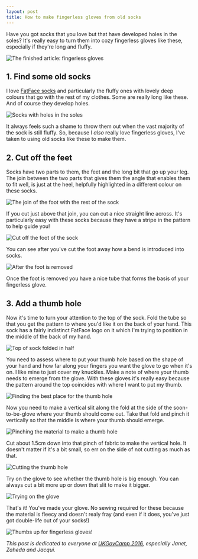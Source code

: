 ```yaml
---
layout: post
title: How to make fingerless gloves from old socks
---
```


Have you got socks that you love but that have developed holes in the soles? It's really easy to turn them into cozy fingerless gloves like these, especially if they're long and fluffy.

![The finished article: fingerless gloves](../assets/2016-01-24/0-complete-glove.jpg)

## 1. Find some old socks

I love [FatFace socks](http://www.fatface.com/socks+underwear/socks/icat/womenssocks) and particularly the fluffy ones with lovely deep colours that go with the rest of my clothes. Some are really long like these. And of course they develop holes.

![Socks with holes in the soles](../assets/2016-01-24/1-choose-socks.jpg)

It always feels such a shame to throw them out when the vast majority of the sock is still fluffy. So, because I *also* really love fingerless gloves, I've taken to using old socks like these to make them.

## 2. Cut off the feet

Socks have two parts to them, the feet and the long bit that go up your leg. The join between the two parts that gives them the angle that enables them to fit well, is just at the heel, helpfully highlighted in a different colour on these socks.

![The join of the foot with the rest of the sock](../assets/2016-01-24/2-find-join.jpg)

If you cut just above that join, you can cut a nice straight line across. It's particularly easy with these socks because they have a stripe in the pattern to help guide you!

![Cut off the foot of the sock](../assets/2016-01-24/3-cut-heel.jpg)

You can see after you've cut the foot away how a bend is introduced into socks.

![After the foot is removed](../assets/2016-01-24/4-foot-off.jpg)

Once the foot is removed you have a nice tube that forms the basis of your fingerless glove.

## 3. Add a thumb hole

Now it's time to turn your attention to the top of the sock. Fold the tube so that you get the pattern to where you'd like it on the back of your hand. This sock has a fairly indistinct FatFace logo on it which I'm trying to position in the middle of the back of my hand.

![Top of sock folded in half](../assets/2016-01-24/5-fold-top.jpg)

You need to assess where to put your thumb hole based on the shape of your hand and how far along your fingers you want the glove to go when it's on. I like mine to just cover my knuckles. Make a note of where your thumb needs to emerge from the glove. With these gloves it's really easy because the pattern around the top coincides with where I want to put my thumb.

![Finding the best place for the thumb hole](../assets/2016-01-24/6-position-thumb.jpg)

Now you need to make a vertical slit along the fold at the side of the soon-to-be-glove where your thumb should come out. Take that fold and pinch it vertically so that the middle is where your thumb should emerge.

![Pinching the material to make a thumb hole](../assets/2016-01-24/7-pinch-top.jpg)

Cut about 1.5cm down into that pinch of fabric to make the vertical hole. It doesn't matter if it's a bit small, so err on the side of not cutting as much as that.

![Cutting the thumb hole](../assets/2016-01-24/8-cut-hole.jpg)

Try on the glove to see whether the thumb hole is big enough. You can always cut a bit more up or down that slit to make it bigger.

![Trying on the glove](../assets/2016-01-24/9-test-hole.jpg)

That's it! You've made your glove. No sewing required for these because the material is fleecy and doesn't realy fray (and even if it does, you've just got double-life out of your socks!)

![Thumbs up for fingerless gloves!](../assets/2016-01-24/10-all-good.jpg)

*This post is dedicated to everyone at [UKGovCamp 2016](http://www.ukgovcamp.com/ukgc2016/), especially Janet, Zaheda and Jacqui.*
